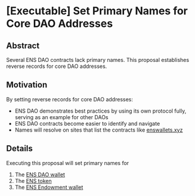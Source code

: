 # [Executable] Set Primary Names for Core DAO Addresses
## Abstract

Several ENS DAO contracts lack primary names. This proposal establishes reverse records for core DAO addresses.

## Motivation

By setting reverse records for core DAO addresses:

* ENS DAO demonstrates best practices by using its own protocol fully, serving as an example for other DAOs
* ENS DAO contracts become easier to identify and navigate
* Names will resolve on sites that list the contracts like [enswallets.xyz](https://www.enswallets.xyz/)

## Details

Executing this proposal will set primary names for

1. The [ENS DAO wallet](https://etherscan.io/address/0xFe89cc7aBB2C4183683ab71653C4cdc9B02D44b7)
2. The [ENS token](https://etherscan.io/address/0xC18360217D8F7Ab5e7c516566761Ea12Ce7F9D72)
3. The [ENS Endowment wallet](https://etherscan.io/address/0x4F2083f5fBede34C2714aFfb3105539775f7FE64)